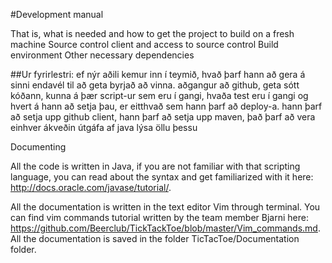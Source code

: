 #Development manual
 
That is, what is needed and how to get the project to build on a
fresh machine
Source control client and access to source control Build environment
Other necessary dependencies	

##Ur fyrirlestri:
ef nýr aðili kemur inn í teymið, hvað þarf hann að gera á sinni endavél til að geta byrjað að vinna.
aðgangur að github, geta sótt kóðann, kunna á þær script-ur sem eru í gangi, hvaða test eru í gangi og hvert á hann að setja þau, er eitthvað sem hann þarf að deploy-a.
hann þarf að setja upp github client, hann þarf að setja upp maven, það þarf að vera einhver ákveðin útgáfa af java
lýsa öllu þessu

Documenting 

 All the code is written in Java, if you are not familiar with that scripting language, you can read about the syntax and get familiarized with it here: http://docs.oracle.com/javase/tutorial/.

All the documentation is written in the text editor Vim through terminal. You can find vim commands tutorial written by the team member Bjarni here: https://github.com/Beerclub/TickTackToe/blob/master/Vim_commands.md. All the documentation is saved in the folder TicTacToe/Documentation folder.

